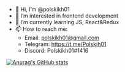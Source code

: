 - 👋 Hi, I’m @polskikh01
- 👀 I’m interested in frontend development
- 🌱 I’m currently learning JS, React&Redux
- 📫 How to reach me:
  - Email: polskikh01@gmail.com
  - Telegram: https://t.me/Polskih01
  - Discord: Polskikh01#1416

[![Anurag's GitHub stats](https://github-readme-stats.vercel.app/api?username=Polskikh01&show_icons=true)](https://github.com/anuraghazra/github-readme-stats)
